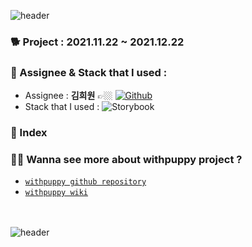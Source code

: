 ![header](https://capsule-render.vercel.app/api?type=wave&color=F7F1ED&height=300&section=header&text=🐶%20withpuppy%20🐶)

### 🐕 Project : 2021.11.22 ~ 2021.12.22

### 🐩 Assignee & Stack that I used : 
* Assignee : **김희원** 👉🏼 <a href="https://github.com/heewonkim-dev"><img alt="Github" src ="https://img.shields.io/badge/Fullstack-@heewonkimdev-181717.svg?&style=for-the-badge&logo=Github&logoColor=white"/></a>
* Stack that I used : <img alt="Storybook" src ="https://img.shields.io/badge/storybook-FF4785.svg?&style=for-the-badge&logo=storybook&logoColor=white"/>
 

### 🦮 Index



### 🐕‍🦺 Wanna see more about withpuppy project ? 
* [`withpuppy github repository`](https://github.com/codestates/withpuppy)
* [`withpuppy wiki`](https://github.com/codestates/withpuppy/wiki)

<br><br>
![header](https://capsule-render.vercel.app/api?type=wave&color=F7F1ED&height=300&section=footer&text=Thank%20you%20for%20Reading!)
